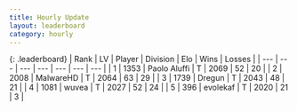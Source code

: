 ```yaml
---
title: Hourly Update
layout: leaderboard
category: hourly
---
```


{: .leaderboard}
| Rank | LV | Player | Division | Elo | Wins | Losses |
| --- | --- | --- | --- | --- | --- | --- |
| <span data-change="0">1</span> | 1353 | <span title="ID: 512212">Paolo Aluffi</span> | T | <span data-change="0">2069</span> | <span data-change="0">52</span> | <span data-change="0">20</span> |
| <span data-change="0">2</span> | 2008 | <span title="ID: 261794">MalwareHD</span> | T | <span data-change="0">2064</span> | <span data-change="0">63</span> | <span data-change="0">29</span> |
| <span data-change="0">3</span> | 1739 | <span title="ID: 337810">Dregun</span> | T | <span data-change="0">2043</span> | <span data-change="0">48</span> | <span data-change="0">21</span> |
| <span data-change="0">4</span> | 1081 | <span title="ID: 740957">wuvea</span> | T | <span data-change="0">2027</span> | <span data-change="0">52</span> | <span data-change="0">24</span> |
| <span data-change="0">5</span> | 396 | <span title="ID: 745795">evolekaf</span> | T | <span data-change="0">2020</span> | <span data-change="0">21</span> | <span data-change="0">3</span> |